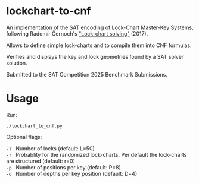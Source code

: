 # lockchart-to-cnf

An implementation of the SAT encoding of Lock-Chart Master-Key Systems, following Radomír Černoch's ["Lock-chart solving"](https://github.com/cernoch/mks-dis/blob/master/LockChartSolvingWeb.pdf) (2017). 

Allows to define simple lock-charts and to compile them into CNF formulas. 

Verifies and displays the key and lock geometries found by a SAT solver solution. 

Submitted to the SAT Competition 2025 Benchmark Submissions.

# Usage
Run: 

``` ./lockchart_to_cnf.py ```

Optional flags:

```-l ``` Number of locks (default: L=50) \
```-r ``` Probablity for the randomized lock-charts. Per default the lock-charts are structured (default: r=0) \
```-p ``` Number of positions per key (default: P=8) \
```-d ``` Number of depths per key position (default: D=4) 

